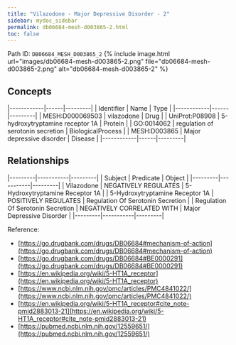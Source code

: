 ```yaml
---
title: "Vilazodone - Major Depressive Disorder - 2"
sidebar: mydoc_sidebar
permalink: db06684-mesh-d003865-2.html
toc: false 
---
```



Path ID: `DB06684_MESH_D003865_2`
{% include image.html url="images/db06684-mesh-d003865-2.png" file="db06684-mesh-d003865-2.png" alt="db06684-mesh-d003865-2" %}

## Concepts

|------------|------|---------|
| Identifier | Name | Type    |
|------------|------|---------|
| MESH:D000069503 | vilazodone | Drug |
| UniProt:P08908 | 5-hydroxytryptamine receptor 1A | Protein |
| GO:0014062 | regulation of serotonin secretion | BiologicalProcess |
| MESH:D003865 | Major depressive disorder | Disease |
|------------|------|---------|

## Relationships

|---------|-----------|---------|
| Subject | Predicate | Object  |
|---------|-----------|---------|
| Vilazodone | NEGATIVELY REGULATES | 5-Hydroxytryptamine Receptor 1A |
| 5-Hydroxytryptamine Receptor 1A | POSITIVELY REGULATES | Regulation Of Serotonin Secretion |
| Regulation Of Serotonin Secretion | NEGATIVELY CORRELATED WITH | Major Depressive Disorder |
|---------|-----------|---------|

Reference: 
  - [https://go.drugbank.com/drugs/DB06684#mechanism-of-action](https://go.drugbank.com/drugs/DB06684#mechanism-of-action)
  - [https://go.drugbank.com/drugs/DB06684#BE0000291](https://go.drugbank.com/drugs/DB06684#BE0000291)
  - [https://en.wikipedia.org/wiki/5-HT1A_receptor](https://en.wikipedia.org/wiki/5-HT1A_receptor)
  - [https://www.ncbi.nlm.nih.gov/pmc/articles/PMC4841022/](https://www.ncbi.nlm.nih.gov/pmc/articles/PMC4841022/)
  - [https://en.wikipedia.org/wiki/5-HT1A_receptor#cite_note-pmid2883013-21](https://en.wikipedia.org/wiki/5-HT1A_receptor#cite_note-pmid2883013-21)
  - [https://pubmed.ncbi.nlm.nih.gov/12559651/](https://pubmed.ncbi.nlm.nih.gov/12559651/)
